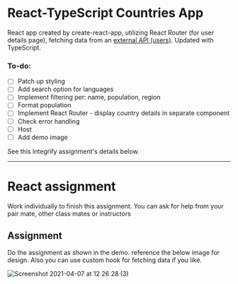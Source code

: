 # React-TypeScript Countries App

React app created by create-react-app, utilizing React Router (for user details page), fetching data from an [external API (users)](https://jsonplaceholder.typicode.com/). Updated with TypeScript. 

### To-do:
- [ ] Patch up styling
- [ ] Add search option for languages
- [ ] Implement filtering per: name, population, region
- [ ] Format population
- [ ] Implement React Router - display country details in separate component
- [ ] Check error handling
- [ ] Host
- [ ] Add demo image

See this Integrify assignment's details below.
***
# React assignment

Work individually to finish this assignment. You can ask for help from your pair mate, other class mates or instructors

## Assignment

Do the assignment as shown in the demo. reference the below image for design.
Also you can use custom hook for fetching data if you like.

![Screenshot 2021-04-07 at 12 26 28 (3)](https://user-images.githubusercontent.com/7606310/113845648-67fa0e80-979e-11eb-92e0-3bab60c66c5d.png)
